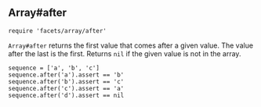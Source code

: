 ## Array#after

    require 'facets/array/after'

`Array#after` returns the first value that comes after a given value. The
value after the last is the first. Returns `nil` if the given value is not
in the array.

    sequence = ['a', 'b', 'c']
    sequence.after('a').assert == 'b'
    sequence.after('b').assert == 'c'
    sequence.after('c').assert == 'a'
    sequence.after('d').assert == nil
